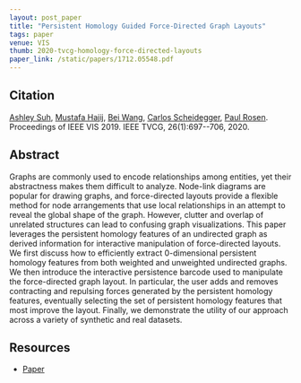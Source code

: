 ```yaml
---
layout: post_paper
title: "Persistent Homology Guided Force-Directed Graph Layouts"
tags: paper
venue: VIS
thumb: 2020-tvcg-homology-force-directed-layouts
paper_link: /static/papers/1712.05548.pdf
---
```


## Citation

[Ashley Suh](https://www.eecs.tufts.edu/~asuh/), [Mustafa Hajij](http://www.mustafahajij.com/), [Bei Wang](http://www.sci.utah.edu/~beiwang/), [Carlos Scheidegger](/), [Paul Rosen](http://www.cspaul.com/wordpress/). Proceedings of IEEE VIS 2019. IEEE TVCG, 26(1):697--706, 2020.


## Abstract

Graphs are commonly used to encode relationships among entities, yet their abstractness makes them difficult to analyze. Node-link diagrams are popular for drawing graphs, and force-directed layouts provide a flexible method for node arrangements that use local relationships in an attempt to reveal the global shape of the graph. However, clutter and overlap of unrelated structures can lead to confusing graph visualizations. This paper leverages the persistent homology features of an undirected graph as derived information for interactive manipulation of force-directed layouts. We first discuss how to efficiently extract 0-dimensional persistent homology features from both weighted and unweighted undirected graphs. We then introduce the interactive persistence barcode used to manipulate the force-directed graph layout. In particular, the user adds and removes contracting and repulsing forces generated by the persistent homology features, eventually selecting the set of persistent homology features that most improve the layout. Finally, we demonstrate the utility of our approach across a variety of synthetic and real datasets.


## Resources

* [Paper](https://arxiv.org/pdf/1712.05548.pdf)

